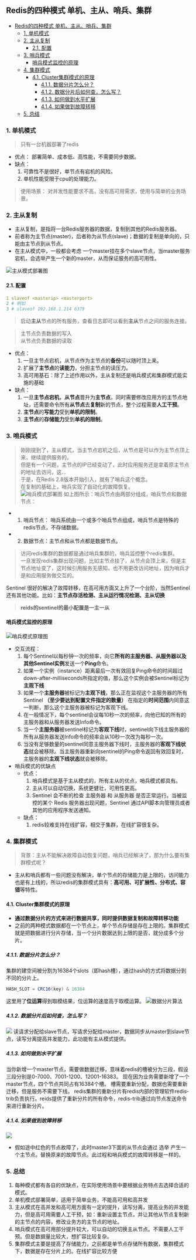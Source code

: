 ## Redis的四种模式 单机、主从、哨兵、集群


<!-- TOC -->

- [Redis的四种模式 单机、主从、哨兵、集群](#redis的四种模式-单机主从哨兵集群)
  - [1. 单机模式](#1-单机模式)
  - [2. 主从复制](#2-主从复制)
    - [2.1. 配置](#21-配置)
  - [3. 哨兵模式](#3-哨兵模式)
    - [哨兵模式监控的原理](#哨兵模式监控的原理)
  - [4. 集群模式](#4-集群模式)
    - [4.1. Cluster集群模式的原理](#41-cluster集群模式的原理)
      - [4.1.1. 数据分片怎么分？](#411-数据分片怎么分)
      - [4.1.2. 数据分片后如何查，怎么写？](#412-数据分片后如何查怎么写)
      - [4.1.3. 如何做到水平扩展](#413-如何做到水平扩展)
      - [4.1.4. 如果做到故障转移](#414-如果做到故障转移)
  - [5. 总结](#5-总结)

<!-- /TOC -->
### 1. 单机模式
> 只有一台机器部署了redis
- 优点： 部署简单、成本低、高性能，不需要同步数据。
- 缺点： 
    1. 可靠性不是很好，单节点有宕机的风险，
    2. 单机性能受限于cpu的处理能力。
> 使用场景：
   对并发性能要求不高，没有高可用需求，使用与简单的业务场景。

### 2. 主从复制
- 主从复制，是指将一台Redis服务器的数据，复制到其他的Redis服务器。
- 前者称为主节点(master)，后者称为从节点(slave)；数据的复制是单向的，只能由主节点到从节点。
- 在主从模式中，一般都会考虑 一个master挂在多个slave节点，当master服务宕机，会选举产生一个新的master，从而保证服务的高可用性。

![主从模式部署图](images/redis_master-slave.jpg)

#### 2.1. 配置
```yml
1 slaveof <masterip> <masterport>
2 # 例如
3 # slaveof 192.168.1.214 6379
```
> 启动**主从**节点的所有服务，查看日志即可以看到**主从**节点之间的服务连接。

> 主节点负责数据的写入  
从节点负责数据的读取
- 优点：
    1.  一旦主节点宕机，从节点作为主节点的**备份**可以随时顶上来。
    2. 扩展了**主节点**的**读能力**，分担主节点的读压力。
    3. 高可用基石：除了上述作用以外，主从复制还是哨兵模式和集群模式能实施的基础
- 缺点：
    1. 一旦**主节点宕机**，**从节点**晋升为**主节点**，同时需要修改应用方的主节点地址，还需要命令所有**从节点**去**复制**新的节点，整个过程需要**人工干预**。
    2. **主节点**的**写能力**受到**单机的限制**。
    3. **主节点**的**存储能力**受到**单机的限制**。
### 3. 哨兵模式
> 刚刚提到了，主从模式，当主节点宕机之后，从节点是可以作为主节点顶上来，继续提供服务的。  
但是有一个问题，主节点的IP已经变动了，此时应用服务还是拿着原主节点的地址去访问，这...  
于是，在Redis 2.8版本开始引入，就有了哨兵这个概念。  
在复制的基础上，哨兵实现了自动化的故障恢复。  
![哨兵模式部署图](images/redis_sentinel.jpg)
如上图所示：哨兵节点由两部分组成，哨兵节点和数据节点：
- 1. 哨兵节点： 哨兵系统由一个或多个哨兵节点组成，哨兵节点是特殊的redis节点，不存储数据。
- 2. 数据节点：主节点和从节点都是数据节点。

 > 访问redis集群的数据都是通过哨兵集群的，哨兵监控整个redis集群。  
 一旦发现redis集群出现问题，比如主节点挂了，从节点会顶上来，但是主节点地址变了，这时候引用服务无感知，也不用更改访问地址，因为哨兵才是和应用服务做交互的。  
 
 Sentinel 很好的解决了故障转移，在高可用方面又上升了一个台阶，当然Sentinel还有其他功能。比如：**主节点存活检测、主从运行情况检测、主从切换**  
 > **reids的sentinel的最小配置是一主一从**  
 #### 哨兵模式监控的原理
 
 ![哨兵模式原理图](images/redis_master-sentinel-detail.jpg)  
 - 交互流程：
    1. 每个Sentinel以每秒钟一次的频率，向它**所有的主服务器、从服务器以及其他Sentinel实例**发送一个**Ping**命令。
    2. 如果一个实例（instance）距离最后一次有效回复Ping命令的时间超过down-after-milliseconds所指定的值，那么这个实例会被Sentinel标记为**主观下线**
    3. 如果一个**主服务器**被标记为**主观下线**，那么正在监视这个主服务器的所有Sentinel **（至少要达到配置文件指定的数量）** 在指定的**时间范围**内同意这一判断，那么这个主服务器被标记为客观下线。
    4. 在一般情况下，每个sentinel会议每10秒一次的频率，向他已知的所有的主服务器和从服务器发送Info命令。
    5. 当一个**主服务器**被sentinel标记为**客观下线**时，sentinel向下线主服务器的所有从服务器发送Info命令的频率会从10秒一次改为每秒一次。
    6. 当没有足够数量的sentinel同意主服务器下线时，主服务器的**客观下线状态**就会被移除。当主服务器重新向sentinel的Ping命令返回有效回复时，主服务器的**主观下线状态**就会被移除。
- 哨兵模式的优缺点
    - 优点：
        1. 哨兵模式是基于主从模式的，所有主从的优点，哨兵模式都具有。
        2. 主从可以自动切换，系统更健壮，可用性更高。
        3. Sentinel 会不断的检查 主服务器 和 从服务器 是否正常运行。当被监控的某个 Redis 服务器出现问题，Sentinel 通过API脚本向管理员或者其他的应用程序发送通知。
    - 缺点：
        1. redis较难支持在线扩容，相交于集群，在线扩容很复杂。
### 4. 集群模式
> 背景：主从不能解决故障自动恢复问题，哨兵已经解决了，那为什么要有集群模式呢？
- 主从和哨兵都有一些问题没有解决，单个节点的存储能力是上限的，访问能力也是有上线的，所以redis的集群模式具有：**高可用、可扩展性、分布式、容错**等特性。
#### 4.1. Cluster集群模式的原理
- **通过数据分片的方式来进行数据共享，同时提供数据复制和故障转移功能**
- 之前的两种模式数据都在一个节点上，单个节点存储是存在上限的。集群模式就是把数据进行分片存储，当一个分片数据达到上限的是否，就分成多个分片。

##### 4.1.1. 数据分片怎么分？
集群的建空间被分割为16384个slots（即hash槽），通过hash的方式将数据分到不同的分片上。
```java
HASH_SLOT = CRC16(key) & 16384 
```
这里用了**位运算**得到取模结果，位运算的速度高于取模运算。
 ![数据分片算法](images/redis_cluster-slots.jpg)
##### 4.1.2. 数据分片后如何查，怎么写？
 ![](images/redis_cluster-slots-rdwr.jpg)
 读请求分配给slave节点，写请求分配给master，数据同步从master到slave节点，读写分离提高并发能力，此功能有主从模式提供。
##### 4.1.3. 如何做到水平扩展
  当你新增一个master节点，需要做数据迁移，意味着redis的槽被分为三段，假设三段分别是0-7000、7001-1200、12001-16383。
  现在因为业务需要新增了一个master节点，四个节点共同占有16384个槽。
  槽需要重新分配，数据也需要重新迁移，但是服务不需要下线。
  redis集群的重新分片有redis内部的管理软件redis-trib负责执行。reids提供了重新分片的所有命令，redis-trib通过向节点发送命令来进行重新分片。
##### 4.1.4. 如果做到故障转移
![](images/redis_cluster_fixError.jpg)
- 假如途中红色的节点故障了，此时master3下面的从节点会通过 选举 产生一个主节点。替换原来的故障节点。此过程和哨兵模式的故障转移是一样的。

### 5. 总结
1. 每种模式都有各自的优缺点，在实际使用场景中要根据业务特点去选择合适的模式。
2. 单机模式部署简单，适用于简单业务，不能高可用和高并发
3. 主从模式在高并发和高可用方面有一定的提升，读写分离，提高业务的并发能力，但是高可用需要人工干预，如：重新设置主节点，并让其他从节点复制新的主节点的内容，修改业务方的主节点的地址。
4. 哨兵模式在高可用部分提升较大，可以自动的切换主从节点。不需要人工干预。但是数据量比较大，想扩容比较复杂。
5. 集群模式主要是提高了存储能力，之前都是单节点存储所有数据，集群模式下，数据是存在分片上的。在线扩容比较方便


